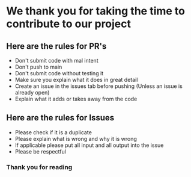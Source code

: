# We thank you for taking the time to contribute to our project

## Here are the rules for PR's

- Don't submit code with mal intent
- Don't push to main
- Don't submit code without testing it
- Make sure you explain what it does in great detail
- Create an issue in the issues tab before pushing (Unless an issue is already open)
- Explain what it adds or takes away from the code

## Here are the rules for Issues

- Please check if it is a duplicate
- Please explain what is wrong and why it is wrong
- If applicable please put all input and all output into the issue
- Please be respectful


### Thank you for reading
